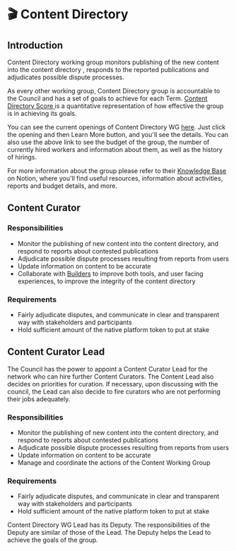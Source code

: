 # 🎬 Content Directory

## Introduction

Content Directory working group monitors publishing of the new content into the content directory , responds to the reported publications and adjudicates possible dispute processes.&#x20;

As every other working group, Content Directory group is accountable to the Council and has a set of goals to achieve for each Term. [Content Directory Score ](https://joystream.gitbook.io/testnet-workspace/testnet/council-period-scoring/content-directory-score)is a quantitative representation of how effective the group is in achieving its goals.

You can see the current openings of Content Directory WG [here](https://dao.joystream.org/#/working-groups/content). Just click the opening and then Learn More button, and you'll see the details. You can also use the above link to see the budget of the group, the number of currently hired workers and information about them, as well as the history of hirings.&#x20;

For more information about the group please refer to their [Knowledge Base](https://joystream.notion.site/Content-Directory-6e4b6d211b174526889464d263475cab) on Notion, where you'll find useful resources, information about activities, reports and budget details, and more.&#x20;

## Content Curator

### Responsibilities

* Monitor the publishing of new content into the content directory, and respond to reports about contested publications
* Adjudicate possible dispute processes resulting from reports from users
* Update information on content to be accurate
* Collaborate with [Builders](https://joystream.gitbook.io/testnet-workspace/system/builders) to improve both tools, and user facing experiences, to improve the integrity of the content directory

### Requirements

* Fairly adjudicate disputes, and communicate in clear and transparent way with stakeholders and participants
* Hold sufficient amount of the native platform token to put at stake

## Content Curator Lead

The Council has the power to appoint a Content Curator Lead for the network who can hire further Content Curators. The Content Lead also decides on priorities for curation. If necessary, upon discussing with the council, the Lead can also decide to fire curators who are not performing their jobs adequately.

### Responsibilities

* Monitor the publishing of new content into the content directory, and respond to reports about contested publications
* Adjudicate possible dispute processes resulting from reports from users
* Update information on content to be accurate
* Manage and coordinate the actions of the Content Working Group

### Requirements

* Fairly adjudicate disputes, and communicate in clear and transparent way with stakeholders and participants
* Hold sufficient amount of the native platform token to put at stake

Content Directory WG Lead has its Deputy. The responsibilities of the Deputy are similar of those of the Lead. The Deputy helps the Lead to achieve the goals of the group.&#x20;
